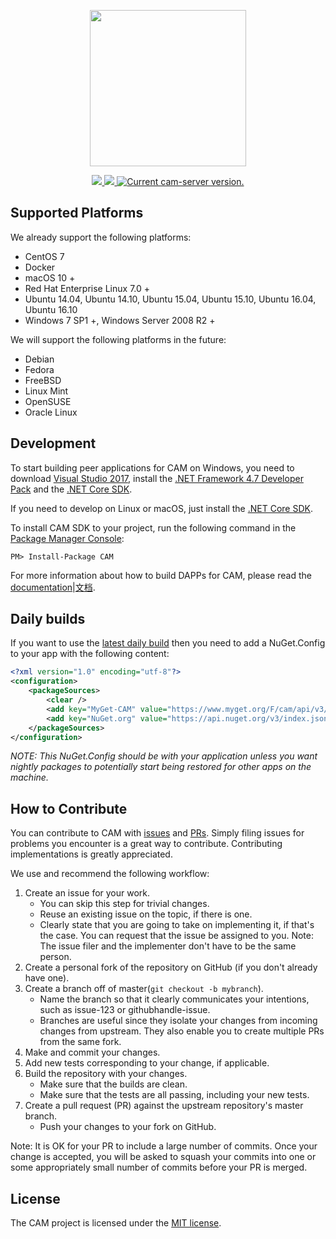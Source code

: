 <p align="center">
<img
    src="https://avatars2.githubusercontent.com/u/34855698?s=460&v=4" width="250px">
</p>

<p align="center">      
  <a href="https://travis-ci.org/camchain/cam">
    <img src="https://travis-ci.org/camchain/cam.svg?branch=master">
  </a>
  <a href="https://github.com/camchain/cam/blob/master/LICENSE">
    <img src="https://img.shields.io/badge/license-MIT-blue.svg">
  </a>
  <a href="https://github.com/camchain/cam/releases">
    <img src="https://badge.fury.io/gh/camchain%2Fcam.svg" alt="Current cam-server version.">
  </a>  
</p>


Supported Platforms
--------

We already support the following platforms:

* CentOS 7
* Docker
* macOS 10 +
* Red Hat Enterprise Linux 7.0 +
* Ubuntu 14.04, Ubuntu 14.10, Ubuntu 15.04, Ubuntu 15.10, Ubuntu 16.04, Ubuntu 16.10
* Windows 7 SP1 +, Windows Server 2008 R2 +

We will support the following platforms in the future:

* Debian
* Fedora
* FreeBSD
* Linux Mint
* OpenSUSE
* Oracle Linux

Development
--------

To start building peer applications for CAM on Windows, you need to download [Visual Studio 2017](https://www.visualstudio.com/products/visual-studio-community-vs), install the [.NET Framework 4.7 Developer Pack](https://www.microsoft.com/en-us/download/details.aspx?id=55168) and the [.NET Core SDK](https://www.microsoft.com/net/core).

If you need to develop on Linux or macOS, just install the [.NET Core SDK](https://www.microsoft.com/net/core).

To install CAM SDK to your project, run the following command in the [Package Manager Console](https://docs.nuget.org/ndocs/tools/package-manager-console):

```
PM> Install-Package CAM
```

For more information about how to build DAPPs for CAM, please read the [documentation](http://docs.camatrix.org/en-us/sc/introduction.html)|[文档](http://docs.camatrix.org/zh-cn/sc/introduction.html).

Daily builds
--------

If you want to use the [latest daily build](https://www.myget.org/feed/cam/package/nuget/CAM) then you need to add a NuGet.Config to your app with the following content:

```xml
<?xml version="1.0" encoding="utf-8"?>
<configuration>
    <packageSources>
        <clear />
        <add key="MyGet-CAM" value="https://www.myget.org/F/cam/api/v3/index.json" />
        <add key="NuGet.org" value="https://api.nuget.org/v3/index.json" />
    </packageSources>
</configuration>
```

*NOTE: This NuGet.Config should be with your application unless you want nightly packages to potentially start being restored for other apps on the machine.*

How to Contribute
--------

You can contribute to CAM with [issues](https://github.com/camchain/CAM/issues) and [PRs](https://github.com/camchain/CAM/pulls). Simply filing issues for problems you encounter is a great way to contribute. Contributing implementations is greatly appreciated.

We use and recommend the following workflow:

1. Create an issue for your work.
    * You can skip this step for trivial changes.
	* Reuse an existing issue on the topic, if there is one.
	* Clearly state that you are going to take on implementing it, if that's the case. You can request that the issue be assigned to you. Note: The issue filer and the implementer don't have to be the same person.
1. Create a personal fork of the repository on GitHub (if you don't already have one).
1. Create a branch off of master(`git checkout -b mybranch`).
    * Name the branch so that it clearly communicates your intentions, such as issue-123 or githubhandle-issue.
	* Branches are useful since they isolate your changes from incoming changes from upstream. They also enable you to create multiple PRs from the same fork.
1. Make and commit your changes.
1. Add new tests corresponding to your change, if applicable.
1. Build the repository with your changes.
    * Make sure that the builds are clean.
	* Make sure that the tests are all passing, including your new tests.
1. Create a pull request (PR) against the upstream repository's master branch.
    * Push your changes to your fork on GitHub.

Note: It is OK for your PR to include a large number of commits. Once your change is accepted, you will be asked to squash your commits into one or some appropriately small number of commits before your PR is merged.

License
------

The CAM project is licensed under the [MIT license](LICENSE).
